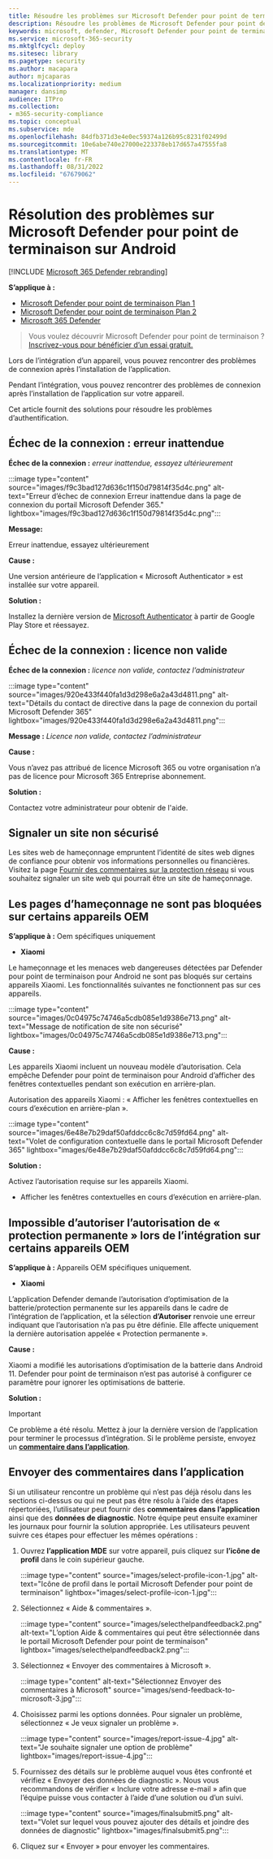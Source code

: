 ```yaml
---
title: Résoudre les problèmes sur Microsoft Defender pour point de terminaison sur Android
description: Résoudre les problèmes de Microsoft Defender pour point de terminaison sur Android
keywords: microsoft, defender, Microsoft Defender pour point de terminaison, mde, android, cloud, connectivité, communication
ms.service: microsoft-365-security
ms.mktglfcycl: deploy
ms.sitesec: library
ms.pagetype: security
ms.author: macapara
author: mjcaparas
ms.localizationpriority: medium
manager: dansimp
audience: ITPro
ms.collection:
- m365-security-compliance
ms.topic: conceptual
ms.subservice: mde
ms.openlocfilehash: 84dfb371d3e4e0ec59374a126b95c8231f02499d
ms.sourcegitcommit: 10e6abe740e27000e223378eb17d657a47555fa8
ms.translationtype: MT
ms.contentlocale: fr-FR
ms.lasthandoff: 08/31/2022
ms.locfileid: "67679062"
---
```

# <a name="troubleshooting-issues-on-microsoft-defender-for-endpoint-on-android"></a>Résolution des problèmes sur Microsoft Defender pour point de terminaison sur Android

[!INCLUDE [Microsoft 365 Defender rebranding](../../includes/microsoft-defender.md)]

**S’applique à :**
- [Microsoft Defender pour point de terminaison Plan 1](https://go.microsoft.com/fwlink/p/?linkid=2154037)
- [Microsoft Defender pour point de terminaison Plan 2](https://go.microsoft.com/fwlink/p/?linkid=2154037)
- [Microsoft 365 Defender](https://go.microsoft.com/fwlink/?linkid=2118804)

> Vous voulez découvrir Microsoft Defender pour point de terminaison ? [Inscrivez-vous pour bénéficier d’un essai gratuit.](https://signup.microsoft.com/create-account/signup?products=7f379fee-c4f9-4278-b0a1-e4c8c2fcdf7e&ru=https://aka.ms/MDEp2OpenTrial?ocid=docs-wdatp-exposedapis-abovefoldlink)

Lors de l’intégration d’un appareil, vous pouvez rencontrer des problèmes de connexion après l’installation de l’application.

Pendant l’intégration, vous pouvez rencontrer des problèmes de connexion après l’installation de l’application sur votre appareil.

Cet article fournit des solutions pour résoudre les problèmes d’authentification.

## <a name="sign-in-failed---unexpected-error"></a>Échec de la connexion : erreur inattendue

**Échec de la connexion :** *erreur inattendue, essayez ultérieurement*

:::image type="content" source="images/f9c3bad127d636c1f150d79814f35d4c.png" alt-text="Erreur d’échec de connexion Erreur inattendue dans la page de connexion du portail Microsoft Defender 365." lightbox="images/f9c3bad127d636c1f150d79814f35d4c.png":::

**Message:**

Erreur inattendue, essayez ultérieurement

**Cause :**

Une version antérieure de l’application « Microsoft Authenticator » est installée sur votre appareil.

**Solution :**

Installez la dernière version de [Microsoft Authenticator](https://play.google.com/store/apps/details?id=com.azure.authenticator) à partir de Google Play Store et réessayez.

## <a name="sign-in-failed---invalid-license"></a>Échec de la connexion : licence non valide

**Échec de la connexion :** *licence non valide, contactez l’administrateur*

:::image type="content" source="images/920e433f440fa1d3d298e6a2a43d4811.png" alt-text="Détails du contact de directive dans la page de connexion du portail Microsoft Defender 365" lightbox="images/920e433f440fa1d3d298e6a2a43d4811.png":::

**Message :** *Licence non valide, contactez l’administrateur*

**Cause :**

Vous n’avez pas attribué de licence Microsoft 365 ou votre organisation n’a pas de licence pour Microsoft 365 Entreprise abonnement.

**Solution :**

Contactez votre administrateur pour obtenir de l'aide.

## <a name="report-unsafe-site"></a>Signaler un site non sécurisé

Les sites web de hameçonnage empruntent l’identité de sites web dignes de confiance pour obtenir vos informations personnelles ou financières. Visitez la page [Fournir des commentaires sur la protection réseau](https://www.microsoft.com/wdsi/filesubmission/exploitguard/networkprotection) si vous souhaitez signaler un site web qui pourrait être un site de hameçonnage.

## <a name="phishing-pages-arent-blocked-on-some-oem-devices"></a>Les pages d’hameçonnage ne sont pas bloquées sur certains appareils OEM

**S’applique à :** Oem spécifiques uniquement

- **Xiaomi**

Le hameçonnage et les menaces web dangereuses détectées par Defender pour point de terminaison pour Android ne sont pas bloqués sur certains appareils Xiaomi. Les fonctionnalités suivantes ne fonctionnent pas sur ces appareils.

:::image type="content" source="images/0c04975c74746a5cdb085e1d9386e713.png" alt-text="Message de notification de site non sécurisé" lightbox="images/0c04975c74746a5cdb085e1d9386e713.png":::

**Cause :**

Les appareils Xiaomi incluent un nouveau modèle d’autorisation. Cela empêche Defender pour point de terminaison pour Android d’afficher des fenêtres contextuelles pendant son exécution en arrière-plan.

Autorisation des appareils Xiaomi : « Afficher les fenêtres contextuelles en cours d’exécution en arrière-plan ».

:::image type="content" source="images/6e48e7b29daf50afddcc6c8c7d59fd64.png" alt-text="Volet de configuration contextuelle dans le portail Microsoft Defender 365" lightbox="images/6e48e7b29daf50afddcc6c8c7d59fd64.png":::

**Solution :**

Activez l’autorisation requise sur les appareils Xiaomi.

- Afficher les fenêtres contextuelles en cours d’exécution en arrière-plan.

## <a name="unable-to-allow-permission-for-permanent-protection-during-onboarding-on-some-oem-devices"></a>Impossible d’autoriser l’autorisation de « protection permanente » lors de l’intégration sur certains appareils OEM


**S’applique à :** Appareils OEM spécifiques uniquement.

- **Xiaomi**

L’application Defender demande l’autorisation d’optimisation de la batterie/protection permanente sur les appareils dans le cadre de l’intégration de l’application, et la sélection **d’Autoriser** renvoie une erreur indiquant que l’autorisation n’a pas pu être définie. Elle affecte uniquement la dernière autorisation appelée « Protection permanente ». 

**Cause :**

Xiaomi a modifié les autorisations d’optimisation de la batterie dans Android 11. Defender pour point de terminaison n’est pas autorisé à configurer ce paramètre pour ignorer les optimisations de batterie.

**Solution :**

>[!IMPORTANT]
>Ce problème a été résolu. Mettez à jour la dernière version de l’application pour terminer le processus d’intégration. Si le problème persiste, envoyez un **[commentaire dans l’application](/microsoft-365/security/defender-endpoint/android-support-signin#send-in-app-feedback)**.


## <a name="send-in-app-feedback"></a>Envoyer des commentaires dans l’application

Si un utilisateur rencontre un problème qui n’est pas déjà résolu dans les sections ci-dessus ou qui ne peut pas être résolu à l’aide des étapes répertoriées, l’utilisateur peut fournir des **commentaires dans l’application** ainsi que des **données de diagnostic**. Notre équipe peut ensuite examiner les journaux pour fournir la solution appropriée. Les utilisateurs peuvent suivre ces étapes pour effectuer les mêmes opérations :

1. Ouvrez **l’application MDE** sur votre appareil, puis cliquez sur **l’icône de profil** dans le coin supérieur gauche.

    :::image type="content" source="images/select-profile-icon-1.jpg" alt-text="Icône de profil dans le portail Microsoft Defender pour point de terminaison" lightbox="images/select-profile-icon-1.jpg":::

2. Sélectionnez « Aide & commentaires ».

    :::image type="content" source="images/selecthelpandfeedback2.png" alt-text="L’option Aide & commentaires qui peut être sélectionnée dans le portail Microsoft Defender pour point de terminaison" lightbox="images/selecthelpandfeedback2.png":::

3. Sélectionnez « Envoyer des commentaires à Microsoft ».

    :::image type="content" alt-text="Sélectionnez Envoyer des commentaires à Microsoft" source="images/send-feedback-to-microsoft-3.jpg":::

4. Choisissez parmi les options données. Pour signaler un problème, sélectionnez « Je veux signaler un problème ».

    :::image type="content" source="images/report-issue-4.jpg" alt-text="Je souhaite signaler une option de problème" lightbox="images/report-issue-4.jpg":::

5. Fournissez des détails sur le problème auquel vous êtes confronté et vérifiez « Envoyer des données de diagnostic ». Nous vous recommandons de vérifier « Inclure votre adresse e-mail » afin que l’équipe puisse vous contacter à l’aide d’une solution ou d’un suivi.

    :::image type="content" source="images/finalsubmit5.png" alt-text="Volet sur lequel vous pouvez ajouter des détails et joindre des données de diagnostic" lightbox="images/finalsubmit5.png":::

6. Cliquez sur « Envoyer » pour envoyer les commentaires.

